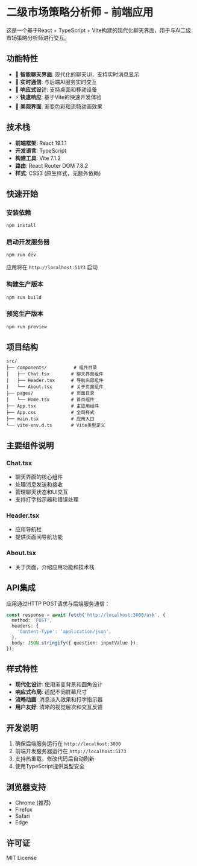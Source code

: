 # 二级市场策略分析师 - 前端应用

这是一个基于React + TypeScript + Vite构建的现代化聊天界面，用于与AI二级市场策略分析师进行交互。

## 功能特性

- 🤖 **智能聊天界面**: 现代化的聊天UI，支持实时消息显示
- 💬 **实时通信**: 与后端AI服务实时交互
- 📱 **响应式设计**: 支持桌面和移动设备
- ⚡ **快速响应**: 基于Vite的快速开发体验
- 🎨 **美观界面**: 渐变色彩和流畅动画效果

## 技术栈

- **前端框架**: React 19.1.1
- **开发语言**: TypeScript
- **构建工具**: Vite 7.1.2
- **路由**: React Router DOM 7.8.2
- **样式**: CSS3 (原生样式，无额外依赖)

## 快速开始

### 安装依赖

```bash
npm install
```

### 启动开发服务器

```bash
npm run dev
```

应用将在 `http://localhost:5173` 启动

### 构建生产版本

```bash
npm run build
```

### 预览生产版本

```bash
npm run preview
```

## 项目结构

```
src/
├── components/          # 组件目录
│   ├── Chat.tsx        # 聊天界面组件
│   ├── Header.tsx      # 导航头部组件
│   └── About.tsx       # 关于页面组件
├── pages/              # 页面目录
│   └── Home.tsx        # 首页组件
├── App.tsx             # 主应用组件
├── App.css             # 全局样式
├── main.tsx            # 应用入口
└── vite-env.d.ts       # Vite类型定义
```

## 主要组件说明

### Chat.tsx
- 聊天界面的核心组件
- 处理消息发送和接收
- 管理聊天状态和UI交互
- 支持打字指示器和错误处理

### Header.tsx
- 应用导航栏
- 提供页面间导航功能

### About.tsx
- 关于页面，介绍应用功能和技术栈

## API集成

应用通过HTTP POST请求与后端服务通信：

```typescript
const response = await fetch('http://localhost:3000/ask', {
  method: 'POST',
  headers: {
    'Content-Type': 'application/json',
  },
  body: JSON.stringify({ question: inputValue }),
});
```

## 样式特性

- **现代化设计**: 使用渐变背景和圆角设计
- **响应式布局**: 适配不同屏幕尺寸
- **流畅动画**: 消息淡入效果和打字指示器
- **用户友好**: 清晰的视觉层次和交互反馈

## 开发说明

1. 确保后端服务运行在 `http://localhost:3000`
2. 前端开发服务器运行在 `http://localhost:5173`
3. 支持热重载，修改代码后自动刷新
4. 使用TypeScript提供类型安全

## 浏览器支持

- Chrome (推荐)
- Firefox
- Safari
- Edge

## 许可证

MIT License